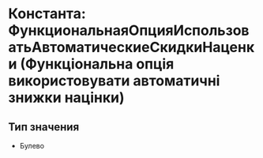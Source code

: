 ﻿# Константа: ФункциональнаяОпцияИспользоватьАвтоматическиеСкидкиНаценки (Функціональна опція використовувати автоматичні знижки націнки)

## Тип значения

- Булево

